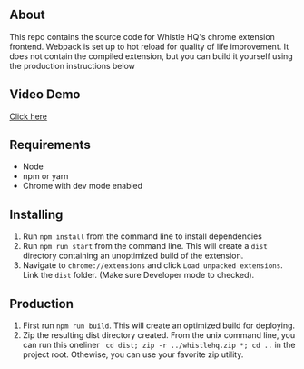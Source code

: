## About
This repo contains the source code for Whistle HQ's chrome extension frontend. Webpack is set up to hot reload for quality of life improvement. It does not contain the compiled extension, but you can build it yourself using the production instructions below

## Video Demo
[Click here](https://www.youtube.com/watch?v=jQ0n_hzbZqE&feature=youtu.be)

## Requirements
- Node
- npm or yarn
- Chrome with dev mode enabled


## Installing
1. Run `npm install` from the command line to install dependencies
2. Run `npm run start` from the command line. This will create a `dist` directory containing an unoptimized build of the extension.
3. Navigate to `chrome://extensions` and click `Load unpacked extensions`. Link the `dist` folder. (Make sure Developer mode to checked).

## Production
1. First run `npm run build`. This will create an optimized build for deploying.
2. Zip the resulting dist directory created. From the unix command line, you can run this oneliner ` cd dist; zip -r ../whistlehq.zip *; cd ..` in the project root. Othewise, you can use your favorite zip utility.
